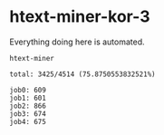# htext-miner-kor-3

Everything doing here is automated.

```
htext-miner

total: 3425/4514 (75.8750553832521%)

job0: 609
job1: 601
job2: 866
job3: 674
job4: 675
```